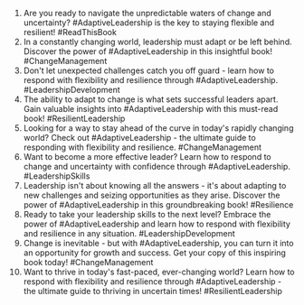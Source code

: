 1. Are you ready to navigate the unpredictable waters of change and uncertainty? #AdaptiveLeadership is the key to staying flexible and resilient! #ReadThisBook
2. In a constantly changing world, leadership must adapt or be left behind. Discover the power of #AdaptiveLeadership in this insightful book! #ChangeManagement
3. Don't let unexpected challenges catch you off guard - learn how to respond with flexibility and resilience through #AdaptiveLeadership. #LeadershipDevelopment
4. The ability to adapt to change is what sets successful leaders apart. Gain valuable insights into #AdaptiveLeadership with this must-read book! #ResilientLeadership
5. Looking for a way to stay ahead of the curve in today's rapidly changing world? Check out #AdaptiveLeadership - the ultimate guide to responding with flexibility and resilience. #ChangeManagement
6. Want to become a more effective leader? Learn how to respond to change and uncertainty with confidence through #AdaptiveLeadership. #LeadershipSkills
7. Leadership isn't about knowing all the answers - it's about adapting to new challenges and seizing opportunities as they arise. Discover the power of #AdaptiveLeadership in this groundbreaking book! #Resilience
8. Ready to take your leadership skills to the next level? Embrace the power of #AdaptiveLeadership and learn how to respond with flexibility and resilience in any situation. #LeadershipDevelopment
9. Change is inevitable - but with #AdaptiveLeadership, you can turn it into an opportunity for growth and success. Get your copy of this inspiring book today! #ChangeManagement
10. Want to thrive in today's fast-paced, ever-changing world? Learn how to respond with flexibility and resilience through #AdaptiveLeadership - the ultimate guide to thriving in uncertain times! #ResilientLeadership
